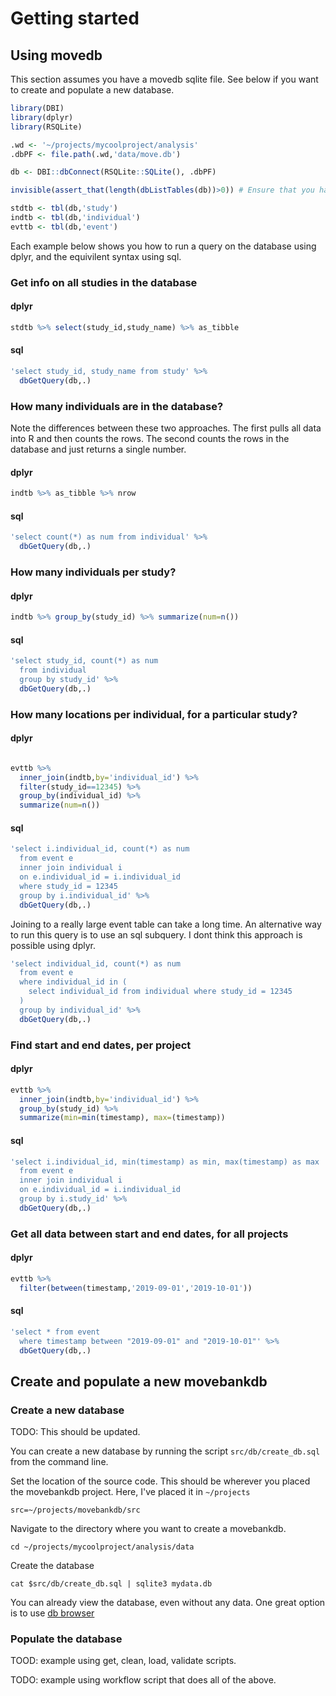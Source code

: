 # Getting started


## Using movedb

This section assumes you have a movedb sqlite file. See below if you want to create and populate a new database.

```r
library(DBI)
library(dplyr)
library(RSQLite)

.wd <- '~/projects/mycoolproject/analysis'
.dbPF <- file.path(.wd,'data/move.db')

db <- DBI::dbConnect(RSQLite::SQLite(), .dbPF)

invisible(assert_that(length(dbListTables(db))>0)) # Ensure that you have loaded the database correctly

stdtb <- tbl(db,'study')
indtb <- tbl(db,'individual')
evttb <- tbl(db,'event')
```

Each example below shows you how to run a query on the database using dplyr, and the equivilent syntax using sql.

### Get info on all studies in the database

#### dplyr
```r
stdtb %>% select(study_id,study_name) %>% as_tibble
```

#### sql
```r
'select study_id, study_name from study' %>%
  dbGetQuery(db,.)
```

### How many individuals are in the database?

Note the differences between these two approaches. The first pulls all data into R and then counts the rows. The second counts the rows in the database and just returns a single number.

#### dplyr
```r
indtb %>% as_tibble %>% nrow
```

#### sql
```r
'select count(*) as num from individual' %>%
  dbGetQuery(db,.)
```

### How many individuals per study?

#### dplyr
```r
indtb %>% group_by(study_id) %>% summarize(num=n())
```

#### sql
```r
'select study_id, count(*) as num 
  from individual 
  group by study_id' %>%
  dbGetQuery(db,.)
```

### How many locations per individual, for a particular study?

#### dplyr
```r

evttb %>% 
  inner_join(indtb,by='individual_id') %>% 
  filter(study_id==12345) %>% 
  group_by(individual_id) %>%
  summarize(num=n())
```

#### sql
```r
'select i.individual_id, count(*) as num
  from event e 
  inner join individual i
  on e.individual_id = i.individual_id
  where study_id = 12345
  group by i.individual_id' %>%
  dbGetQuery(db,.)
```

Joining to a really large event table can take a long time. An alternative way to run this query is to use an sql subquery. I dont think this approach is possible using dplyr.

```r
'select individual_id, count(*) as num
  from event e 
  where individual_id in (
    select individual_id from individual where study_id = 12345
  )
  group by individual_id' %>%
  dbGetQuery(db,.)

```

### Find start and end dates, per project

#### dplyr
```r
evttb %>% 
  inner_join(indtb,by='individual_id') %>% 
  group_by(study_id) %>%
  summarize(min=min(timestamp), max=(timestamp))
```

#### sql
```r
'select i.individual_id, min(timestamp) as min, max(timestamp) as max
  from event e 
  inner join individual i
  on e.individual_id = i.individual_id
  group by i.study_id' %>%
  dbGetQuery(db,.)
```

### Get all data between start and end dates, for all projects

#### dplyr
```r
evttb %>% 
  filter(between(timestamp,'2019-09-01','2019-10-01'))
```

#### sql
```r
'select * from event 
  where timestamp between "2019-09-01" and "2019-10-01"' %>%
  dbGetQuery(db,.)
```

## Create and populate a new movebankdb

### Create a new database

TODO: This should be updated.

You can create a new database by running the script `src/db/create_db.sql` from the command line.

Set the location of the source code. This should be wherever you placed the movebankdb project. Here, I've placed it in `~/projects`

`src=~/projects/movebankdb/src`

Navigate to the directory where you want to create a movebankdb.

`cd ~/projects/mycoolproject/analysis/data`

Create the database

`cat $src/db/create_db.sql | sqlite3 mydata.db`

You can already view the database, even without any data. One great option is to use [db browser](https://sqlitebrowser.org/)

### Populate the database

TOOD: example using get, clean, load, validate scripts.

TODO: example using workflow script that does all of the above.
